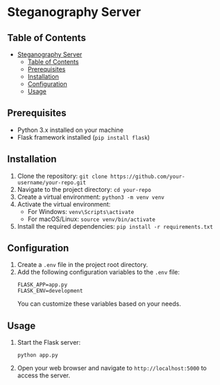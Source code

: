 # Steganography Server



## Table of Contents

- [Steganography Server](#steganography-server)
  - [Table of Contents](#table-of-contents)
  - [Prerequisites](#prerequisites)
  - [Installation](#installation)
  - [Configuration](#configuration)
  - [Usage](#usage)

## Prerequisites

- Python 3.x installed on your machine
- Flask framework installed (`pip install flask`)

## Installation

1. Clone the repository: `git clone https://github.com/your-username/your-repo.git`
2. Navigate to the project directory: `cd your-repo`
3. Create a virtual environment: `python3 -m venv venv`
4. Activate the virtual environment:
    - For Windows: `venv\Scripts\activate`
    - For macOS/Linux: `source venv/bin/activate`
5. Install the required dependencies: `pip install -r requirements.txt`

## Configuration

1. Create a `.env` file in the project root directory.
2. Add the following configuration variables to the `.env` file:
    ```
    FLASK_APP=app.py
    FLASK_ENV=development
    ```
    You can customize these variables based on your needs.

## Usage

1. Start the Flask server:
    ```
    python app.py
    ```
2. Open your web browser and navigate to `http://localhost:5000` to access the server.

